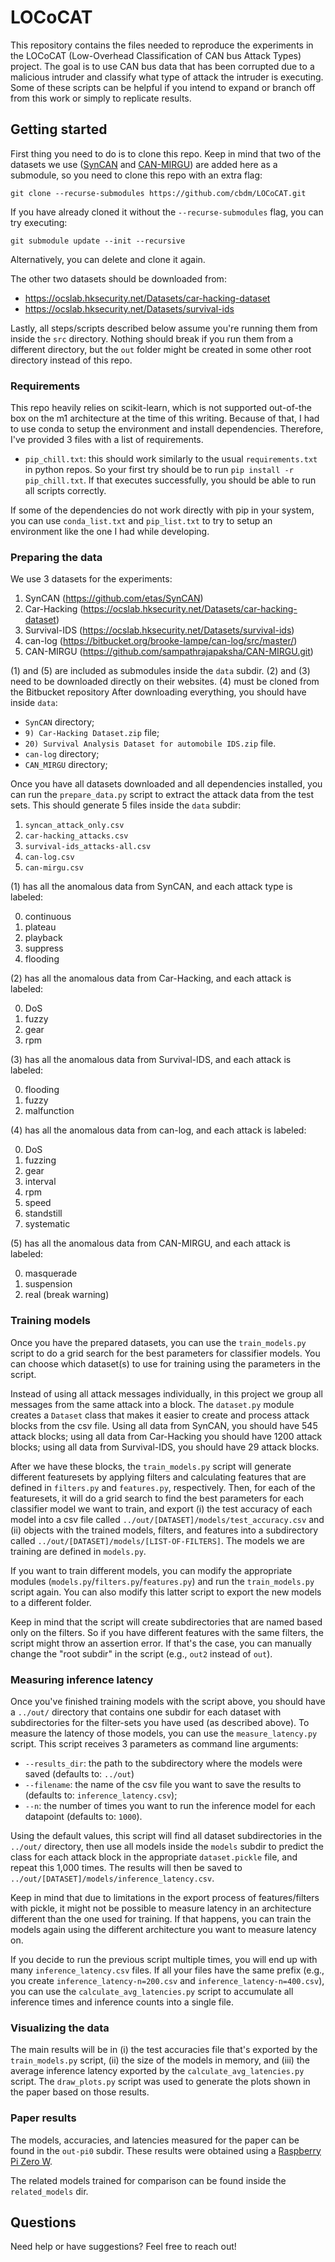 # LOCoCAT

This repository contains the files needed to reproduce the experiments in the LOCoCAT (Low-Overhead Classification of CAN bus Attack Types) project.
The goal is to use CAN bus data that has been corrupted due to a malicious intruder and classify what type of attack the intruder is executing.
Some of these scripts can be helpful if you intend to expand or branch off from this work or simply to replicate results.

## Getting started

First thing you need to do is to clone this repo.
Keep in mind that two of the datasets we use ([SynCAN](https://github.com/etas/SynCAN) and [CAN-MIRGU](https://github.com/sampathrajapaksha/CAN-MIRGU)) are added here as a submodule, so you need to clone this repo with an extra flag:
```
git clone --recurse-submodules https://github.com/cbdm/LOCoCAT.git
```

If you have already cloned it without the `--recurse-submodules` flag, you can try executing:
```
git submodule update --init --recursive
```
Alternatively, you can delete and clone it again.

The other two datasets should be downloaded from:
- https://ocslab.hksecurity.net/Datasets/car-hacking-dataset
- https://ocslab.hksecurity.net/Datasets/survival-ids

Lastly, all steps/scripts described below assume you're running them from inside the `src` directory.
Nothing should break if you run them from a different directory, but the `out` folder might be created in some other root directory instead of this repo.

### Requirements

This repo heavily relies on scikit-learn, which is not supported out-of-the box on the m1 architecture at the time of this writing.
Because of that, I had to use conda to setup the environment and install dependencies.
Therefore, I've provided 3 files with a list of requirements.
- `pip_chill.txt`: this should work similarly to the usual `requirements.txt` in python repos. So your first try should be to run `pip install -r pip_chill.txt`. If that executes successfully, you should be able to run all scripts correctly.

If some of the dependencies do not work directly with pip in your system, you can use `conda_list.txt` and `pip_list.txt` to try to setup an environment like the one I had while developing. 

### Preparing the data

We use 3 datasets for the experiments:

1. SynCAN (https://github.com/etas/SynCAN)
2. Car-Hacking (https://ocslab.hksecurity.net/Datasets/car-hacking-dataset)
3. Survival-IDS (https://ocslab.hksecurity.net/Datasets/survival-ids)
4. can-log (https://bitbucket.org/brooke-lampe/can-log/src/master/)
5. CAN-MIRGU (https://github.com/sampathrajapaksha/CAN-MIRGU.git)

(1) and (5) are included as submodules inside the `data` subdir.
(2) and (3) need to be downloaded directly on their websites.
(4) must be cloned from the Bitbucket repository
After downloading everything, you should have inside `data`:

- `SynCAN` directory;
- `9) Car-Hacking Dataset.zip` file;
- `20) Survival Analysis Dataset for automobile IDS.zip` file.
- `can-log` directory;
- `CAN_MIRGU` directory;

Once you have all datasets downloaded and all dependencies installed, you can run the `prepare_data.py` script to extract the attack data from the test sets.
This should generate 5 files inside the `data` subdir:

1. `syncan_attack_only.csv` 
2. `car-hacking_attacks.csv`
3. `survival-ids_attacks-all.csv`
4. `can-log.csv`
5. `can-mirgu.csv`

(1) has all the anomalous data from SynCAN, and each attack type is labeled:

0. continuous
1. plateau
2. playback
3. suppress
4. flooding

(2) has all the anomalous data from Car-Hacking, and each attack is labeled:

0. DoS
1. fuzzy
2. gear
3. rpm

(3) has all the anomalous data from Survival-IDS, and each attack is labeled:

0. flooding
1. fuzzy
2. malfunction

(4) has all the anomalous data from can-log, and each attack is labeled:

0. DoS
1. fuzzing
2. gear
3. interval
4. rpm
5. speed
6. standstill
7. systematic

(5) has all the anomalous data from CAN-MIRGU, and each attack is labeled:

0. masquerade
1. suspension
2. real (break warning)

### Training models

Once you have the prepared datasets, you can use the `train_models.py` script to do a grid search for the best parameters for classifier models.
You can choose which dataset(s) to use for training using the parameters in the script.

Instead of using all attack messages individually, in this project we group all messages from the same attack into a block.
The `dataset.py` module creates a `Dataset` class that makes it easier to create and process attack blocks from the csv file.
Using all data from SynCAN, you should have 545 attack blocks; using all data from Car-Hacking you should have 1200 attack blocks; using all data from Survival-IDS, you should have 29 attack blocks.

After we have these blocks, the `train_models.py` script will generate different featuresets by applying filters and calculating features that are defined in `filters.py` and `features.py`, respectively.
Then, for each of the featuresets, it will do a grid search to find the best parameters for each classifier model we want to train, and export (i) the test accuracy of each model into a csv file called `../out/[DATASET]/models/test_accuracy.csv` and (ii) objects with the trained models, filters, and features into a subdirectory called `../out/[DATASET]/models/[LIST-OF-FILTERS]`.
The models we are training are defined in `models.py`.

If you want to train different models, you can modify the appropriate modules (`models.py`/`filters.py`/`features.py`) and run the `train_models.py` script again.
You can also modify this latter script to export the new models to a different folder.

Keep in mind that the script will create subdirectories that are named based only on the filters.
So if you have different features with the same filters, the script might throw an assertion error.
If that's the case, you can manually change the "root subdir" in the script (e.g., `out2` instead of `out`).

### Measuring inference latency

Once you've finished training models with the script above, you should have a `../out/` directory that contains one subdir for each dataset with subdirectories for the filter-sets you have used (as described above).
To measure the latency of those models, you can use the `measure_latency.py` script.
This script receives 3 parameters as command line arguments:

- `--results_dir`: the path to the subdirectory where the models were saved (defaults to: `../out`)
- `--filename`: the name of the csv file you want to save the results to (defaults to: `inference_latency.csv`);
- `--n`: the number of times you want to run the inference model for each datapoint (defaults to: `1000`).

Using the default values, this script will find all dataset subdirectories in the `../out/` directory, then use all models inside the `models` subdir to predict the class for each attack block in the appropriate `dataset.pickle` file, and repeat this 1,000 times.
The results will then be saved to `../out/[DATASET]/models/inference_latency.csv`.

Keep in mind that due to limitations in the export process of features/filters with pickle, it might not be possible to measure latency in an architecture different than the one used for training.
If that happens, you can train the models again using the different architecture you want to measure latency on.

If you decide to run the previous script multiple times, you will end up with many `inference_latency.csv` files.
If all your files have the same prefix (e.g., you create `inference_latency-n=200.csv` and `inference_latency-n=400.csv`), you can use the `calculate_avg_latencies.py` script to accumulate all inference times and inference counts into a single file.

### Visualizing the data

The main results will be in (i) the test accuracies file that's exported by the `train_models.py` script, (ii) the size of the models in memory, and (iii) the average inference latency exported by the `calculate_avg_latencies.py` script.
The `draw_plots.py` script was used to generate the plots shown in the paper based on those results.

### Paper results

The models, accuracies, and latencies measured for the paper can be found in the `out-pi0` subdir.
These results were obtained using a [Raspberry Pi Zero W](https://www.raspberrypi.com/products/raspberry-pi-zero-w/).

The related models trained for comparison can be found inside the `related_models` dir.

## Questions

Need help or have suggestions? Feel free to reach out!
